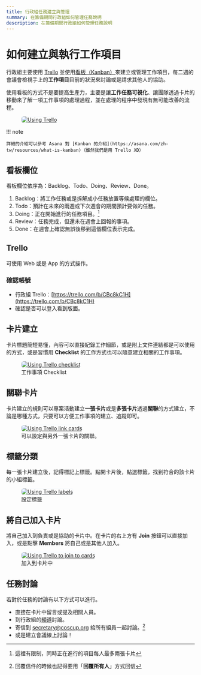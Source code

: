 ```yaml
---
title: 行政組任務建立與管理
summary: 在籌備期間行政組如何管理任務說明
description: 在籌備期間行政組如何管理任務說明
---
```


# 如何建立與執行工作項目


行政組主要使用 [Trello](https://trello.com/) 並使用[看板（Kanban）](https://zh.wikipedia.org/wiki/%E7%9C%8B%E6%9D%BF_(%E8%BD%AF%E4%BB%B6%E5%BC%80%E5%8F%91))來建立或管理工作項目，每二週的會議會檢視手上的**工作項目**目前的狀況來討論或是請求其他人的協助。

使用看板的方式不是要提高生產力，主要是讓**工作任務可視化**、讓團隊透過卡片的移動來了解一項工作事項的處理過程，並在處理的程序中發現有無可能改善的流程。

<figure markdown>
  <a href="https://volunteer.coscup.org/doc/docs_trello.png">
    <img alt="Using Trello" style="border-radius:.4rem;border:.1rem solid aliceblue;"
         loading="lazy"
         src="https://volunteer.coscup.org/doc/docs_trello.png">
  </a>
</figure>

!!! note

    詳細的介紹可以參考 Asana 對 [Kanban 的介紹](https://asana.com/zh-tw/resources/what-is-kanban)（雖然我們是用 Trello XD）

## 看板欄位

看板欄位依序為：Backlog、Todo、Doing、Review、Done。

1. Backlog：將工作任務或是拆解成小任務放置等候處理的欄位。
2. Todo：預計在未來的兩週或下次週會的期間預計要做的任務。
3. Doing：正在開始進行的任務項目。[^1]
4. Review：任務完成，但還未在週會上回報的事項。
5. Done：在週會上確認無誤後移到這個欄位表示完成。

## Trello

可使用 Web 或是 App 的方式操作。

### 確認帳號

- 行政組 Trello：[https://trello.com/b/CBc8kC1H](https://trello.com/b/CBc8kC1H)
- 確認是否可以登入看到版面。

## 卡片建立

卡片標題簡短易懂，內容可以直接紀錄工作細節，或是附上文件連結都是可以使用的方式，或是習慣用 **Checklist** 的工作方式也可以隨意建立相關的工作事項。

<figure markdown>
  <a href="https://volunteer.coscup.org/doc/docs_trello_checklist.png">
    <img alt="Using Trello checklist" style="border-radius:.4rem;border:.1rem solid aliceblue;"
         loading="lazy"
         src="https://volunteer.coscup.org/doc/docs_trello_checklist.png">
  </a>
  <figcaption>工作事項 Checklist</figcaption>
</figure>

## 關聯卡片

卡片建立的規則可以專案活動建立**一張卡片**或是**多張卡片**透過**關聯**的方式建立，不論是哪種方式，只要可以方便工作事項的建立、追蹤即可。

<figure markdown>
  <a href="https://volunteer.coscup.org/doc/docs_trello_link_relatio.png">
    <img alt="Using Trello link cards" style="border-radius:.4rem;border:.1rem solid aliceblue;"
         loading="lazy"
         src="https://volunteer.coscup.org/doc/docs_trello_link_relation.png">
  </a>
  <figcaption>可以設定與另外一張卡片的關聯。</figcaption>
</figure>

## 標籤分類

每一張卡片建立後，記得標記上標籤。點開卡片後，點選標籤，找到符合的該卡片的小組標籤。

<figure markdown>
  <a href="https://volunteer.coscup.org/doc/docs_trello_labels.png">
    <img alt="Using Trello labels" style="border-radius:.4rem;border:.1rem solid aliceblue;"
         loading="lazy"
         src="https://volunteer.coscup.org/doc/docs_trello_labels.png">
  </a>
  <figcaption>設定標籤</figcaption>
</figure>

## 將自己加入卡片

將自己加入到負責或是協助的卡片中。在卡片的右上方有 **Join** 按鈕可以直接加入，或是點擊 **Members** 將自己或是其他人加入。

<figure markdown>
  <a href="https://volunteer.coscup.org/doc/docs_trello_join.png">
    <img alt="Using Trello to join to cards" style="border-radius:.4rem;border:.1rem solid aliceblue;"
         loading="lazy"
         src="https://volunteer.coscup.org/doc/docs_trello_join.png">
  </a>
  <figcaption>加入到卡片中</figcaption>
</figure>

## 任務討論

若對於任務的討論有以下方式可以進行。

- 直接在卡片中留言或提及相關人員。
- 到行政組的[頻道](https://chat.coscup.org/coscup/channels/secretary)討論。
- 寄信到 [secretary@coscup.org](mailto:secretary@coscup.org) 給所有組員一起討論。[^2]
- 或是建立會議線上討論！

[^1]: 這裡有限制，同時正在進行的項目每人最多兩張卡片
[^2]: 回覆信件的時候也記得要用「**回覆所有人**」方式回信
